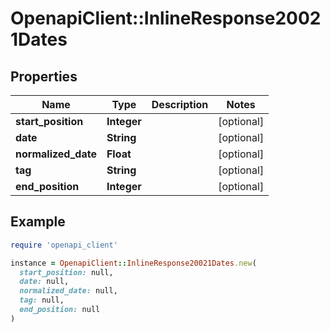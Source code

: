 # OpenapiClient::InlineResponse20021Dates

## Properties

| Name | Type | Description | Notes |
| ---- | ---- | ----------- | ----- |
| **start_position** | **Integer** |  | [optional] |
| **date** | **String** |  | [optional] |
| **normalized_date** | **Float** |  | [optional] |
| **tag** | **String** |  | [optional] |
| **end_position** | **Integer** |  | [optional] |

## Example

```ruby
require 'openapi_client'

instance = OpenapiClient::InlineResponse20021Dates.new(
  start_position: null,
  date: null,
  normalized_date: null,
  tag: null,
  end_position: null
)
```


